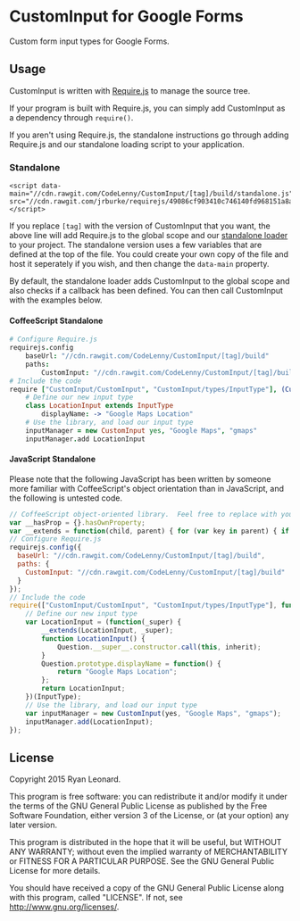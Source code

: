 # CustomInput for Google Forms
Custom form input types for Google Forms.

## Usage
CustomInput is written with [Require.js](http://requirejs.org/) to manage the source tree.

If your program is built with Require.js, you can simply add CustomInput as a dependency through `require()`.

If you aren't using Require.js, the standalone instructions go through adding Require.js and our standalone
loading script to your application.

### Standalone

	<script data-main="//cdn.rawgit.com/CodeLenny/CustomInput/[tag]/build/standalone.js" src="//cdn.rawgit.com/jrburke/requirejs/49086cf903410c746140fd968151a8aa95cc3482/require.js"></script>

If you replace `[tag]` with the version of CustomInput that you want, the above line will add Require.js to the global scope and our [standalone loader](https://github.com/CodeLenny/CustomInput/blob/master/src/standalone.coffee) to your project.  The standalone version uses a few variables that are defined at the top of the file.  You could create your own copy of the file and host it seperately if you wish, and then change the `data-main` property.

By default, the standalone loader adds CustomInput to the global scope and also checks if a callback has been defined.  You can then call CustomInput with the examples below.

#### CoffeeScript Standalone

```coffee
# Configure Require.js
requirejs.config
	baseUrl: "//cdn.rawgit.com/CodeLenny/CustomInput/[tag]/build"
	paths:
		CustomInput: "//cdn.rawgit.com/CodeLenny/CustomInput/[tag]/build"
# Include the code
require ["CustomInput/CustomInput", "CustomInput/types/InputType"], (CustomInput, InputType) ->
	# Define our new input type
	class LocationInput extends InputType
		displayName: -> "Google Maps Location"
	# Use the library, and load our input type
	inputManager = new CustomInput yes, "Google Maps", "gmaps"
	inputManager.add LocationInput
```

#### JavaScript Standalone

Please note that the following JavaScript has been written by someone more familiar with CoffeeScript's object orientation than in JavaScript, and the following is untested code.

```js
// CoffeeScript object-oriented library.  Feel free to replace with your own method of object orientation.
var __hasProp = {}.hasOwnProperty;
var __extends = function(child, parent) { for (var key in parent) { if (__hasProp.call(parent, key)) child[key] = parent[key]; } function ctor() { this.constructor = child; } ctor.prototype = parent.prototype; child.prototype = new ctor(); child.__super__ = parent.prototype; return child; };
// Configure Require.js
requirejs.config({
  baseUrl: "//cdn.rawgit.com/CodeLenny/CustomInput/[tag]/build",
  paths: {
    CustomInput: "//cdn.rawgit.com/CodeLenny/CustomInput/[tag]/build"
  }
});
// Include the code
require(["CustomInput/CustomInput", "CustomInput/types/InputType"], function(CustomInput, InputType) {
	// Define our new input type
	var LocationInput = (function(_super) {
		__extends(LocationInput, _super);
		function LocationInput() {
			Question.__super__.constructor.call(this, inherit);
		}
		Question.prototype.displayName = function() {
			return "Google Maps Location";
		};
		return LocationInput;
	})(InputType);
	// Use the library, and load our input type
	var inputManager = new CustomInput(yes, "Google Maps", "gmaps");
	inputManager.add(LocationInput);
});
```

## License
Copyright 2015 Ryan Leonard.

This program is free software: you can redistribute it and/or modify
it under the terms of the GNU General Public License as published by
the Free Software Foundation, either version 3 of the License, or
(at your option) any later version.

This program is distributed in the hope that it will be useful,
but WITHOUT ANY WARRANTY; without even the implied warranty of
MERCHANTABILITY or FITNESS FOR A PARTICULAR PURPOSE.  See the
GNU General Public License for more details.

You should have received a copy of the GNU General Public License
along with this program, called "LICENSE".  If not, see <http://www.gnu.org/licenses/>.